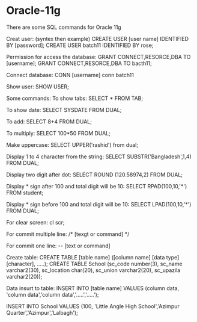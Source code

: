 # Oracle-11g
There are some SQL commands for Oracle 11g

Creat user: (syntex then example)
CREATE USER [user name] IDENTIFIED BY [password];
CREATE USER batch11 IDENTIFIED BY rose;

Permission for access the database:
GRANT CONNECT,RESORCE,DBA TO [username];
GRANT CONNECT,RESORCE,DBA TO bacth11;

Connect database:
CONN [username]
conn batch11

Show user:
SHOW USER;

Some commands:
To show tabs:
SELECT * FROM TAB;

To show date:
SELECT SYSDATE FROM DUAL;

To add:
SELECT 8+4 FROM DUAL;

To multiply:
SELECT 100*50 FROM DUAL;

Make uppercase:
SELECT UPPER('rashid') from dual;

Display 1 to 4 character from the string:
SELECT SUBSTR('Bangladesh',1,4) FROM DUAL;

Display two digit after dot:
SELECT ROUND (120.58974,2) FROM DUAL;

Display * sign after 100 and total digit will be 10:
SELECT RPAD(100,10,'*') FROM student;

Display * sign before 100 and total digit will be 10:
SELECT LPAD(100,10,'*') FROM DUAL;

For clear screen:
cl scr;

For commit multiple line: 
/*
[texgt or command]
*/

For commit one line: 
-- [text or command]

Create table:
CREATE TABLE [table name] ([column name] [data type][character], .....);
CREATE TABLE School (sc_code number(3), sc_name varchar2(30), sc_location char(20), sc_union varchar2(20), sc_upazila varchar2(20));

Data insurt to table:
INSERT INTO [table name]
VALUES (column data, 'column data','column data','.....','.....');

INSERT INTO School 
VALUES (100, 'Little Angle High School','Azimpur Quarter','Azimpur','Lalbagh');

